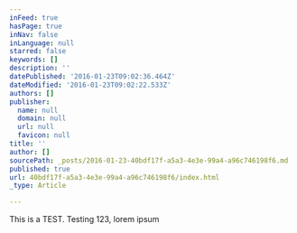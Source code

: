 ```yaml
---
inFeed: true
hasPage: true
inNav: false
inLanguage: null
starred: false
keywords: []
description: ''
datePublished: '2016-01-23T09:02:36.464Z'
dateModified: '2016-01-23T09:02:22.533Z'
authors: []
publisher:
  name: null
  domain: null
  url: null
  favicon: null
title: ''
author: []
sourcePath: _posts/2016-01-23-40bdf17f-a5a3-4e3e-99a4-a96c746198f6.md
published: true
url: 40bdf17f-a5a3-4e3e-99a4-a96c746198f6/index.html
_type: Article

---
```

This is a TEST. Testing 123, lorem ipsum